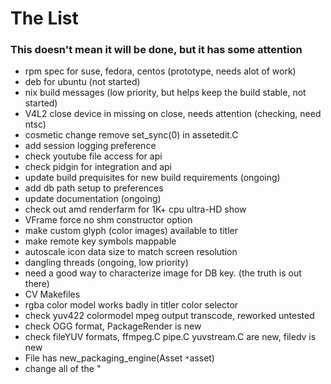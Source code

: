 # The List #

### This doesn't mean it will be done, but it has some attention ###

  * rpm spec for suse, fedora, centos (prototype, needs alot of work)
  * deb for ubuntu (not started)
  * nix build messages (low priority, but helps keep the build stable, not started)
  * V4L2 close device in missing on close, needs attention (checking, need ntsc)
  * cosmetic change remove set\_sync(0) in assetedit.C
  * add session logging preference
  * check youtube file access for api
  * check pidgin for integration and api
  * update build prequisites for new build requirements (ongoing)
  * add db path setup to preferences
  * update documentation (ongoing)
  * check out amd renderfarm for 1K+ cpu ultra-HD show
  * VFrame force no shm constructor option
  * make custom glyph (color images) available to titler
  * make remote key symbols mappable
  * autoscale icon data size to match screen resolution
  * dangling threads (ongoing, low priority)
  * need a good way to characterize image for DB key. (the truth is out there)
  * CV Makefiles
  * rgba color model works badly in titler color selector
  * check yuv422 colormodel mpeg output transcode, reworked untested
  * check OGG format, PackageRender is new
  * check fileYUV formats, ffmpeg.C pipe.C yuvstream.C are new, filedv is new
  * File has new\_packaging\_engine(Asset `*`asset)
  * change all of the " 